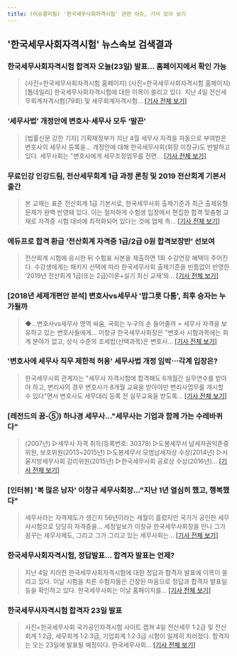 ```yaml
---
title: (이슈클리핑) '한국세무사회자격시험' 관련 이슈, 기사 모아 보기
---
```

## **'한국세무사회자격시험'** 뉴스속보 검색결과
### 한국세무사회자격시험 합격자 오늘(23일) 발표… 홈페이지에서 확인 가능

>(사진=한국세무사회자격시험 홈페이지) (사진=한국세무사회자격시험 홈페이지) [톱데일리] 한국세무사회자격시험에 대한 이목이 쏠리고 있다.   지난 4일 전산세무회계자격시험(79회) 및 세무회계자격시험...
[[기사 전체 보기]](http://www.topdaily.kr/news/articleView.html?idxno=54872)

### ‘세무사법’ 개정안에 변호사·세무사 모두 ‘발끈’

>[법률신문 강한 기자] 기획재정부가 지난 4월 세무사 자격을 자동으로 부여받은 변호사의 세무사 등록을... 개정안에 대해 한국세무사회(회장 이창규)도 반발하고 있다.    세무사회는 "변호사에게 세무조정업무를 전면...
[[기사 전체 보기]](https://www.lawtimes.co.kr/Legal-News/Legal-News-View?serial=145649)

### 무료인강 인강드림, 전산세무회계 1급 과정 론칭 및 2019 전산회계 기본서 출간

>본 교재는 표준 전산회계 1급 기본서로, 한국세무사회 출제기준과 최근 출제유형 문제가 완벽 반영돼 있다. 이는 철저하게 수험생 입장에서 편집한 합격 맞춤형 교재로 자격증 시험 대비에 최적화되어 있다는 것에 업체 측...
[[기사 전체 보기]](http://www.ihalla.com/read.php3?aid=1534201200604722348)

### 에듀프로 합격 환급 ‘전산회계 자격증 1급/2급 0원 합격보장반’ 선보여

>전산회계 시험에 응시한 뒤 수험표 사본을 제출하면 1회 수강연장 혜택이 주어진다. 수강생에게는 패키지 선택에 따라 한국세무사회 출제기준을 빈틈없이 반영한 ‘2019년 전산회계 1급(또는 2급)이론+실기 최신 교재’와...
[[기사 전체 보기]](http://www.ihalla.com/read.php3?aid=1534118400604495348)

### [2018년 세제개편안 분석] 변호사vs세무사 '밥그릇 다툼', 최후 승자는 누가될까

>◆…변호사vs세무사 영역 싸움, 국회는 누구의 손 들어줄까 = 세무사 자격을 보유하고 있는 변호사들에게... 이창규 한국세무사회장은 "변호사 시험과목에는 회계 분야가 없고, 상식 수준의 조세법(선택과목)은 변호사...
[[기사 전체 보기]](http://www.joseilbo.com/news/news_read.php?uid=358703&class=7&grp=)

### '변호사에 세무사 직무 제한적 허용' 세무사법 개정 임박⋯각계 입장은?

>한국세무사회 관계자는 "세무사 자격시험에 합격해도 6개월간 실무연수를 받아야 하고, 변리사의 경우 변호사가 8개월 교육을 받아야만 변리사업무를 개시할 수 있다"면서 변호사도 세무대리 등록 전 실무교육을 받도록...
[[기사 전체 보기]](http://www.intn.co.kr/news/articleView.html?idxno=2001423)

### [레전드의 꿈-⑤) 하나경 세무사…"세무사는 기업과 함께 가는 수레바퀴다"

>(2007년) ▷세무사 자격 취득(등록번호: 30378) ▷도봉세무서 납세자권익존중위원, 보호위원(2013~2015년) ▷도봉세무서 모범납세자상 수상(2014년) ▷서울지방세무사회 감리위원(2015년) ▷한국세무사회 공로상 수상(2016년)...
[[기사 전체 보기]](http://www.sejungilbo.com/news/articleView.html?idxno=13531)

### [인터뷰] '복 많은 남자' 이창규 세무사회장…"지난 1년 열심히 했고, 행복했다"

>세무사라는 자격제도가 생긴지 56년이라는 세월이 흘렀지만 국가가 공인한 세무사시험으로 당당히 자격증을... 세정일보가 이창규 한국세무사회장을 만나 그가 꿈꾸는 세무사제도, 그리고 그가 그리고 있는 세무사회는...
[[기사 전체 보기]](http://www.sejungilbo.com/news/articleView.html?idxno=13515)

### 한국세무사회자격시험, 정답발표… 합격자 발표는 언제?

>지난 4일 치러진 한국세무사회자격시험에 대한 정답과 합격자 발표에 이목이 쏠리고 있다. 이날 시험을 치른 수험자들은 긴장된 마음으로 정답과 합격자 발표일 등을 확인하고 있다. 한국세무사회는 이날 홈페이지를...
[[기사 전체 보기]](http://www.kookje.co.kr/news2011/asp/newsbody.asp?code=0300&key=20180805.99099001888)

### 한국세무사자격시험 합격자 23일 발표

>사진=한국세무사회 국가공인자격시험 사이트 캡쳐 4일 전산세무 1·2급 및 전산회계 1·2급, 세무회계 1·2·3급, 기업회계 1·2·3급 시험이 일제히 치러졌다. 합격자는 오는 23일에 발표될 예정이다. 한국세무사회...
[[기사 전체 보기]](http://www.g-enews.com/ko-kr/news/article/news_all/201808042120433401c176748603_1/article.html)


